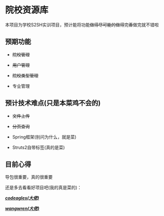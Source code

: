 # 院校资源库
本项目为学校S2SH实训项目，预计能将功能~~做得尽可能的做得完善~~做完就不错啦
## 预期功能
- ~~院校管理~~

- ~~用户管理~~

- ~~院校类型管理~~

- 专业管理
## 预计技术难点(只是本菜鸡不会的)
- ~~文件上传~~

- ~~分页查询~~

- Spring框架(别问为什么，就是菜)

- Struts2自带标签(真的是菜)


## 目前心得
导包很重要，真的很重要

还是多去看看好项目吧(我的真是菜的)：

<a href="https://github.com/codeagles"> ***codeagles(大佬)***</a>

<a href="https://github.com/wangwren"> ***wangwren(大佬)***</a>
